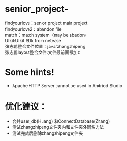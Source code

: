 # senior_project-
findyourlove：senior project main project<br>
findyourlove2：abandon file<br>
match：match system（may be abadon)<br>
UIkit:UIkit SDk from netease<br>
张志鹏整合文件位置：java/zhangzhipeng<br>
张志鹏layout整合文件:文件最前面都加z<br>

# Some hints!
- Apache HTTP Server cannot be used in Andriod Studio


# 优化建议：
- 合并user_db(Huang) 和ConnectDatabase(Zhang)
- 测试zhangzhipeng文件夹内和文件夹外同名方法
- 测试完成后删除zhangzhipeng文件夹
